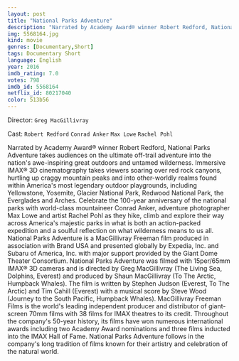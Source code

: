 ```yaml
---
layout: post
title: "National Parks Adventure"
description: "Narrated by Academy Award® winner Robert Redford, National Parks Adventure takes audiences on the ultimate off-trail adventure into the nation's awe-inspiring great outdoors and untamed wilderness. Immersive IMAX® 3D cinematography takes viewers soaring over red rock canyons, hurtling up craggy mountain peaks and into other-worldly realms found within America's most legendary outdoor playgrounds, including Yellowstone, Yosemite, Glacier Nation.."
img: 5568164.jpg
kind: movie
genres: [Documentary,Short]
tags: Documentary Short 
language: English
year: 2016
imdb_rating: 7.0
votes: 798
imdb_id: 5568164
netflix_id: 80217040
color: 513b56
---
```

Director: `Greg MacGillivray`  

Cast: `Robert Redford` `Conrad Anker` `Max Lowe` `Rachel Pohl` 

Narrated by Academy Award® winner Robert Redford, National Parks Adventure takes audiences on the ultimate off-trail adventure into the nation's awe-inspiring great outdoors and untamed wilderness. Immersive IMAX® 3D cinematography takes viewers soaring over red rock canyons, hurtling up craggy mountain peaks and into other-worldly realms found within America's most legendary outdoor playgrounds, including Yellowstone, Yosemite, Glacier National Park, Redwood National Park, the Everglades and Arches. Celebrate the 100-year anniversary of the national parks with world-class mountaineer Conrad Anker, adventure photographer Max Lowe and artist Rachel Pohl as they hike, climb and explore their way across America's majestic parks in what is both an action-packed expedition and a soulful reflection on what wilderness means to us all. National Parks Adventure is a MacGillivray Freeman film produced in association with Brand USA and presented globally by Expedia, Inc. and Subaru of America, Inc. with major support provided by the Giant Dome Theater Consortium. National Parks Adventure was filmed with 15per/65mm IMAX® 3D cameras and is directed by Greg MacGillivray (The Living Sea, Dolphins, Everest) and produced by Shaun MacGillivray (To The Arctic, Humpback Whales). The film is written by Stephen Judson (Everest, To The Arctic) and Tim Cahill (Everest) with a musical score by Steve Wood (Journey to the South Pacific, Humpback Whales). MacGillivray Freeman Films is the world's leading independent producer and distributor of giant-screen 70mm films with 38 films for IMAX theatres to its credit. Throughout the company's 50-year history, its films have won numerous international awards including two Academy Award nominations and three films inducted into the IMAX Hall of Fame. National Parks Adventure follows in the company's long tradition of films known for their artistry and celebration of the natural world.